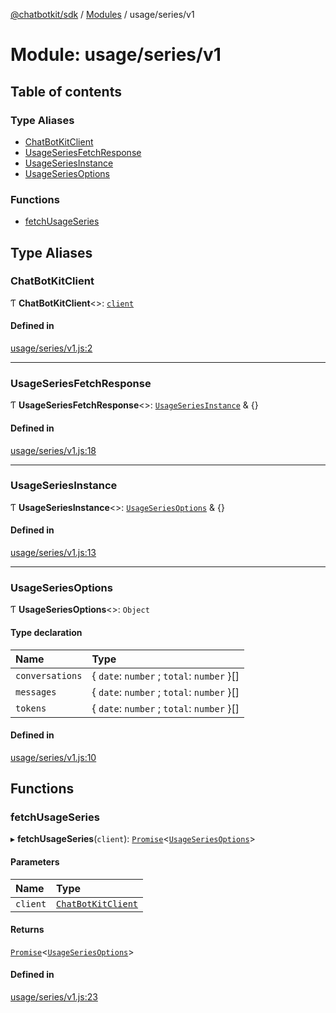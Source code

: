 [@chatbotkit/sdk](../README.md) / [Modules](../modules.md) / usage/series/v1

# Module: usage/series/v1

## Table of contents

### Type Aliases

- [ChatBotKitClient](usage_series_v1.md#chatbotkitclient)
- [UsageSeriesFetchResponse](usage_series_v1.md#usageseriesfetchresponse)
- [UsageSeriesInstance](usage_series_v1.md#usageseriesinstance)
- [UsageSeriesOptions](usage_series_v1.md#usageseriesoptions)

### Functions

- [fetchUsageSeries](usage_series_v1.md#fetchusageseries)

## Type Aliases

### ChatBotKitClient

Ƭ **ChatBotKitClient**\<\>: [`client`](client.md)

#### Defined in

[usage/series/v1.js:2](https://github.com/chatbotkit/node-sdk/blob/main/packages/sdk/src/usage/series/v1.js#L2)

___

### UsageSeriesFetchResponse

Ƭ **UsageSeriesFetchResponse**\<\>: [`UsageSeriesInstance`](usage_series_v1.md#usageseriesinstance) & {}

#### Defined in

[usage/series/v1.js:18](https://github.com/chatbotkit/node-sdk/blob/main/packages/sdk/src/usage/series/v1.js#L18)

___

### UsageSeriesInstance

Ƭ **UsageSeriesInstance**\<\>: [`UsageSeriesOptions`](usage_series_v1.md#usageseriesoptions) & {}

#### Defined in

[usage/series/v1.js:13](https://github.com/chatbotkit/node-sdk/blob/main/packages/sdk/src/usage/series/v1.js#L13)

___

### UsageSeriesOptions

Ƭ **UsageSeriesOptions**\<\>: `Object`

#### Type declaration

| Name | Type |
| :------ | :------ |
| `conversations` | \{ `date`: `number` ; `total`: `number`  }[] |
| `messages` | \{ `date`: `number` ; `total`: `number`  }[] |
| `tokens` | \{ `date`: `number` ; `total`: `number`  }[] |

#### Defined in

[usage/series/v1.js:10](https://github.com/chatbotkit/node-sdk/blob/main/packages/sdk/src/usage/series/v1.js#L10)

## Functions

### fetchUsageSeries

▸ **fetchUsageSeries**(`client`): [`Promise`]( https://developer.mozilla.org/docs/Web/JavaScript/Reference/Global_Objects/Promise )\<[`UsageSeriesOptions`](usage_series_v1.md#usageseriesoptions)\>

#### Parameters

| Name | Type |
| :------ | :------ |
| `client` | [`ChatBotKitClient`](../classes/client.ChatBotKitClient.md) |

#### Returns

[`Promise`]( https://developer.mozilla.org/docs/Web/JavaScript/Reference/Global_Objects/Promise )\<[`UsageSeriesOptions`](usage_series_v1.md#usageseriesoptions)\>

#### Defined in

[usage/series/v1.js:23](https://github.com/chatbotkit/node-sdk/blob/main/packages/sdk/src/usage/series/v1.js#L23)
